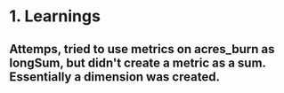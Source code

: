 # 1. Learnings
## Attemps, tried to use metrics on acres_burn as longSum, but didn't create a metric as a sum.  Essentially a dimension was created.
